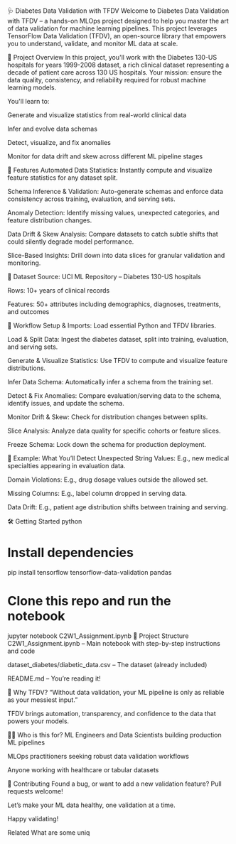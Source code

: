 🩺 Diabetes Data Validation with TFDV
Welcome to Diabetes Data Validation with TFDV – a hands-on MLOps project designed to help you master the art of data validation for machine learning pipelines. This project leverages TensorFlow Data Validation (TFDV), an open-source library that empowers you to understand, validate, and monitor ML data at scale.

🚀 Project Overview
In this project, you'll work with the Diabetes 130-US hospitals for years 1999-2008 dataset, a rich clinical dataset representing a decade of patient care across 130 US hospitals. Your mission: ensure the data quality, consistency, and reliability required for robust machine learning models.

You'll learn to:

Generate and visualize statistics from real-world clinical data

Infer and evolve data schemas

Detect, visualize, and fix anomalies

Monitor for data drift and skew across different ML pipeline stages

🧰 Features
Automated Data Statistics: Instantly compute and visualize feature statistics for any dataset split.

Schema Inference & Validation: Auto-generate schemas and enforce data consistency across training, evaluation, and serving sets.

Anomaly Detection: Identify missing values, unexpected categories, and feature distribution changes.

Data Drift & Skew Analysis: Compare datasets to catch subtle shifts that could silently degrade model performance.

Slice-Based Insights: Drill down into data slices for granular validation and monitoring.

🏥 Dataset
Source: UCI ML Repository – Diabetes 130-US hospitals

Rows: 10+ years of clinical records

Features: 50+ attributes including demographics, diagnoses, treatments, and outcomes

📖 Workflow
Setup & Imports: Load essential Python and TFDV libraries.

Load & Split Data: Ingest the diabetes dataset, split into training, evaluation, and serving sets.

Generate & Visualize Statistics: Use TFDV to compute and visualize feature distributions.

Infer Data Schema: Automatically infer a schema from the training set.

Detect & Fix Anomalies: Compare evaluation/serving data to the schema, identify issues, and update the schema.

Monitor Drift & Skew: Check for distribution changes between splits.

Slice Analysis: Analyze data quality for specific cohorts or feature slices.

Freeze Schema: Lock down the schema for production deployment.

🧪 Example: What You’ll Detect
Unexpected String Values: E.g., new medical specialties appearing in evaluation data.

Domain Violations: E.g., drug dosage values outside the allowed set.

Missing Columns: E.g., label column dropped in serving data.

Data Drift: E.g., patient age distribution shifts between training and serving.

🛠️ Getting Started
python
# Install dependencies
pip install tensorflow tensorflow-data-validation pandas

# Clone this repo and run the notebook
jupyter notebook C2W1_Assignment.ipynb
📝 Project Structure
C2W1_Assignment.ipynb – Main notebook with step-by-step instructions and code

dataset_diabetes/diabetic_data.csv – The dataset (already included)

README.md – You’re reading it!

🌟 Why TFDV?
“Without data validation, your ML pipeline is only as reliable as your messiest input.”

TFDV brings automation, transparency, and confidence to the data that powers your models.

👩‍⚕️ Who is this for?
ML Engineers and Data Scientists building production ML pipelines

MLOps practitioners seeking robust data validation workflows

Anyone working with healthcare or tabular datasets

🤝 Contributing
Found a bug, or want to add a new validation feature? Pull requests welcome!

Let’s make your ML data healthy, one validation at a time.

Happy validating!

Related
What are some uniq
